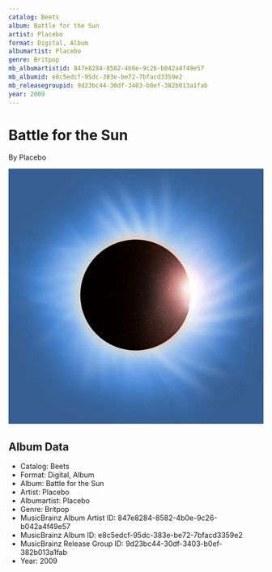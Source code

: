 ```yaml
---
catalog: Beets
album: Battle for the Sun
artist: Placebo
format: Digital, Album
albumartist: Placebo
genre: Britpop
mb_albumartistid: 847e8284-8582-4b0e-9c26-b042a4f49e57
mb_albumid: e8c5edcf-95dc-383e-be72-7bfacd3359e2
mb_releasegroupid: 9d23bc44-30df-3403-b0ef-382b013a1fab
year: 2009
---
```


# Battle for the Sun

By Placebo

![](../../assets/beetscovers/Placebo-Battle_for_the_Sun.jpg)

## Album Data

- Catalog: Beets
- Format: Digital, Album
- Album: Battle for the Sun
- Artist: Placebo
- Albumartist: Placebo
- Genre: Britpop
- MusicBrainz Album Artist ID: 847e8284-8582-4b0e-9c26-b042a4f49e57
- MusicBrainz Album ID: e8c5edcf-95dc-383e-be72-7bfacd3359e2
- MusicBrainz Release Group ID: 9d23bc44-30df-3403-b0ef-382b013a1fab
- Year: 2009

